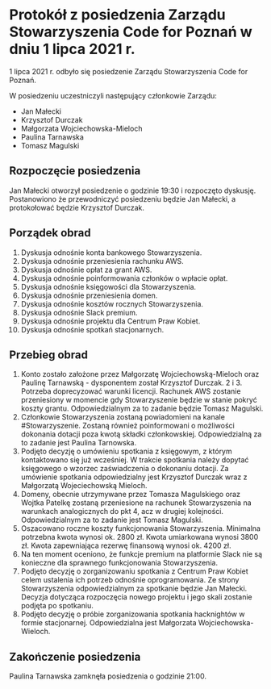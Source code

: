 # Protokół z posiedzenia Zarządu Stowarzyszenia Code for Poznań w dniu 1 lipca 2021 r.

1 lipca 2021 r. odbyło się posiedzenie Zarządu Stowarzyszenia Code for Poznań.

W posiedzeniu uczestniczyli następujący członkowie Zarządu: 
* Jan Małecki
* Krzysztof Durczak
* Małgorzata Wojciechowska-Mieloch
* Paulina Tarnawska
* Tomasz Magulski

## Rozpoczęcie posiedzenia
Jan Małecki otworzył posiedzenie o godzinie 19:30 i rozpoczęto dyskusję.
Postanowiono że przewodniczyć posiedzeniu będzie Jan Małecki, a protokołować będzie Krzysztof Durczak.

## Porządek obrad
1. Dyskusja odnośnie konta bankowego Stowarzyszenia.
2. Dyskusja odnośnie przeniesienia rachunku AWS.
3. Dyskusja odnośnie opłat za grant AWS.
4. Dyskusja odnośnie poinformowania członków o wpłacie opłat.
5. Dyskusja odnośnie księgowości dla Stowarzyszenia.
6. Dyskusja odnośnie przeniesienia domen.
7. Dyskusja odnośnie kosztów rocznych Stowarzyszenia.
8. Dyskusja odnośnie Slack premium. 
9. Dyskusja odnośnie projektu dla Centrum Praw Kobiet.
10. Dyskusja odnośnie spotkań stacjonarnych.

## Przebieg obrad
1. Konto zostało założone przez Małgorzatę Wojciechowską-Mieloch oraz Paulinę Tarnawską - dysponentem został Krzysztof Durczak.
2 i 3. Potrzeba doprecyzować warunki licencji. Rachunek AWS zostanie przeniesiony w momencie gdy Stowarzyszenie będzie w stanie pokryć koszty grantu. Odpowiedzialnym za to zadanie będzie Tomasz Magulski.
4. Członkowie Stowarzyszenia zostaną powiadomieni na kanale #Stowarzyszenie. Zostaną również poinformowani o możliwości dokonania dotacji poza kwotą składki członkowskiej. Odpowiedzialną za to zadanie jest Paulina Tarnowska.
5. Podjęto decyzję o umówieniu spotkania z księgowym, z którym kontaktowano się już wcześniej. W trakcie spotkania należy dopytać księgowego o wzorzec zaświadczenia o dokonaniu dotacji. Za umówienie spotkania odpowiedzialny jest Krzysztof Durczak wraz z Małgorzatą Wojeciechowską Mieloch.
6. Domeny, obecnie utrzymywane przez Tomasza Magulskiego oraz Wojtka Patelkę zostaną przeniesione na rachunek Stowarzyszenia na warunkach analogicznych do pkt 4, acz w drugiej kolejności. Odpowiedzialnym za to zadanie jest Tomasz Magulski. 
7. Oszacowano roczne koszty funkcjonowania Stowarzyszenia. Minimalna potrzebna kwota wynosi ok. 2800 zł. Kwota umiarkowana wynosi 3800 zł. Kwota zapewniająca rezerwę finansową wynosi ok. 4200 zł. 
8. Na ten moment oceniono, że funkcje premium na platformie Slack nie są konieczne dla sprawnego funkcjonowania Stowarzyszenia. 
9. Podjęto decyzję o zorganizowaniu spotkania z Centrum Praw Kobiet celem ustalenia ich potrzeb odnośnie oprogramowania. Ze strony Stowarzyszenia odpowiedzialnym za spotkanie będzie Jan Małecki. Decyzja dotycząca rozpoczęcia nowego projektu i jego skali zostanie podjęta po spotkaniu.
10. Podjęto decyzję o próbie zorganizowania spotkania hacknightów w formie stacjonarnej. Odpowiedzialna jest Małgorzata Wojciechowska-Wieloch. 

## Zakończenie posiedzenia
Paulina Tarnawska zamknęła posiedzenia o godzinie 21:00.

